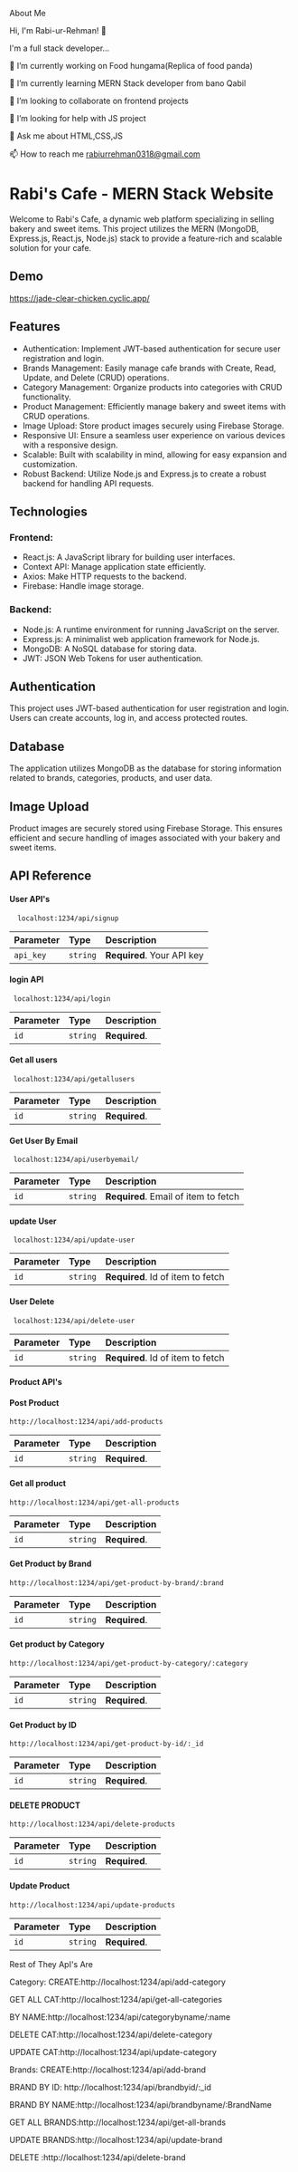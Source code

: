  About Me

 Hi, I'm Rabi-ur-Rehman! 👋
 
I'm a full stack developer...

🔭 I’m currently working on Food hungama(Replica of food panda)

🌱 I’m currently learning MERN Stack developer from bano Qabil

👯 I’m looking to collaborate on frontend projects

🤝 I’m looking for help with JS project

💬 Ask me about HTML,CSS,JS

📫 How to reach me rabiurrehman0318@gmail.com


# Rabi's Cafe - MERN Stack Website

Welcome to Rabi's Cafe, a dynamic web platform specializing in selling bakery and sweet items. This project utilizes the MERN (MongoDB, Express.js, React.js, Node.js) stack to provide a feature-rich and scalable solution for your cafe.


## Demo

https://jade-clear-chicken.cyclic.app/


## Features

- Authentication: Implement JWT-based authentication for secure user registration and login.
- Brands Management: Easily manage cafe brands with Create, Read, Update, and Delete (CRUD) operations.
- Category Management: Organize products into categories with CRUD functionality.
- Product Management: Efficiently manage bakery and sweet items with CRUD operations.
- Image Upload: Store product images securely using Firebase Storage.
- Responsive UI: Ensure a seamless user experience on various devices with a responsive design.
- Scalable: Built with scalability in mind, allowing for easy expansion and customization.
- Robust Backend: Utilize Node.js and Express.js to create a robust backend for handling API requests.

## Technologies
### Frontend:
- React.js: A JavaScript library for building user interfaces.
- Context API: Manage application state efficiently.
- Axios: Make HTTP requests to the backend.
- Firebase: Handle image storage.
### Backend:
- Node.js: A runtime environment for running JavaScript on the server.
- Express.js: A minimalist web application framework for Node.js.
- MongoDB: A NoSQL database for storing data.
- JWT: JSON Web Tokens for user authentication.

## Authentication
This project uses JWT-based authentication for user registration and login. Users can create accounts, log in, and access protected routes.

## Database
The application utilizes MongoDB as the database for storing information related to brands, categories, products, and user data.

## Image Upload
Product images are securely stored using Firebase Storage. This ensures efficient and secure handling of images associated with your bakery and sweet items.



## API Reference

#### User API's

```http
  localhost:1234/api/signup
```

| Parameter | Type     | Description                |
| :-------- | :------- | :------------------------- |
| `api_key` | `string` | **Required**. Your API key |

#### login API

```http
 localhost:1234/api/login
```

| Parameter | Type     | Description                       |
| :-------- | :------- | :-------------------------------- |
| `id`      | `string` | **Required**.  |

#### Get all users

```http
 localhost:1234/api/getallusers
```

| Parameter | Type     | Description                       |
| :-------- | :------- | :-------------------------------- |
| `id`      | `string` | **Required**.|

#### Get User By Email

```http
 localhost:1234/api/userbyemail/
```

| Parameter | Type     | Description                       |
| :-------- | :------- | :-------------------------------- |
| `id`      | `string` | **Required**. Email of item to fetch |

#### update User

```http
 localhost:1234/api/update-user
```

| Parameter | Type     | Description                       |
| :-------- | :------- | :-------------------------------- |
| `id`      | `string` | **Required**. Id of item to fetch |

#### User Delete

```http
 localhost:1234/api/delete-user
```

| Parameter | Type     | Description                       |
| :-------- | :------- | :-------------------------------- |
| `id`      | `string` | **Required**. Id of item to fetch |


#### Product API's

#### Post Product

```http
http://localhost:1234/api/add-products
```

| Parameter | Type     | Description                       |
| :-------- | :------- | :-------------------------------- |
| `id`      | `string` | **Required**.|


#### Get all product

```http
http://localhost:1234/api/get-all-products
```

| Parameter | Type     | Description                       |
| :-------- | :------- | :-------------------------------- |
| `id`      | `string` | **Required**.|

#### Get Product by Brand

```http
http://localhost:1234/api/get-product-by-brand/:brand
```

| Parameter | Type     | Description                       |
| :-------- | :------- | :-------------------------------- |
| `id`      | `string` | **Required**.|

#### Get product by Category

```http
http://localhost:1234/api/get-product-by-category/:category
```

| Parameter | Type     | Description                       |
| :-------- | :------- | :-------------------------------- |
| `id`      | `string` | **Required**.|



#### Get Product by ID

```http
http://localhost:1234/api/get-product-by-id/:_id
```

| Parameter | Type     | Description                       |
| :-------- | :------- | :-------------------------------- |
| `id`      | `string` | **Required**.|


#### DELETE PRODUCT

```http
http://localhost:1234/api/delete-products
```

| Parameter | Type     | Description                       |
| :-------- | :------- | :-------------------------------- |
| `id`      | `string` | **Required**.|


#### Update Product

```http
http://localhost:1234/api/update-products
```

| Parameter | Type     | Description                       |
| :-------- | :------- | :-------------------------------- |
| `id`      | `string` | **Required**.|

Rest of They ApI's Are

Category:
CREATE:http://localhost:1234/api/add-category

GET ALL CAT:http://localhost:1234/api/get-all-categories

BY NAME:http://localhost:1234/api/categorybyname/:name

DELETE CAT:http://localhost:1234/api/delete-category

UPDATE CAT:http://localhost:1234/api/update-category

Brands:
CREATE:http://localhost:1234/api/add-brand

BRAND BY ID: http://localhost:1234/api/brandbyid/:_id

 BRAND BY NAME:http://localhost:1234/api/brandbyname/:BrandName
 
GET ALL BRANDS:http://localhost:1234/api/get-all-brands

UPDATE BRANDS:http://localhost:1234/api/update-brand

DELETE :http://localhost:1234/api/delete-brand




